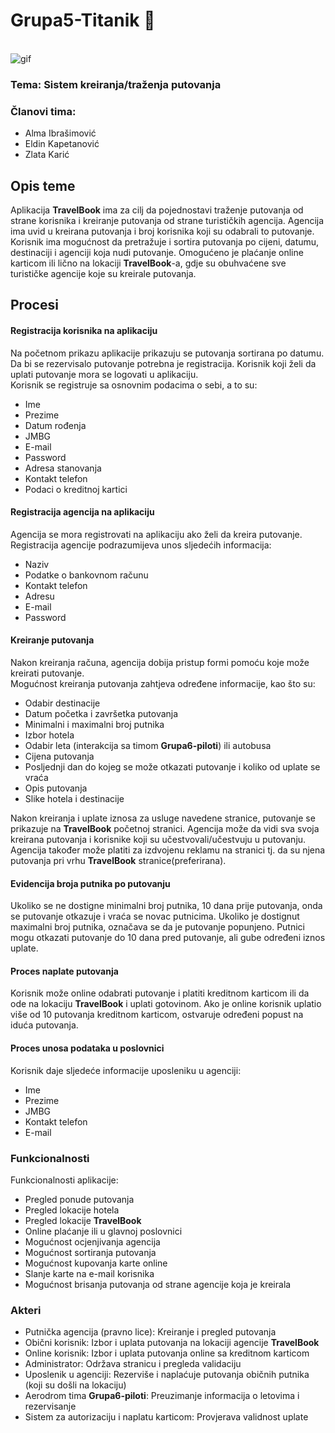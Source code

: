 # Grupa5-Titanik :ship:


\
![gif](https://im-01.gifer.com/4A9f.gif)

### Tema: Sistem kreiranja/traženja putovanja
### Članovi tima:
- Alma Ibrašimović
- Eldin Kapetanović
- Zlata Karić

## Opis teme
Aplikacija **TravelBook** ima za cilj da pojednostavi traženje putovanja od strane korisnika i kreiranje putovanja od strane turističkih agencija. Agencija ima uvid u kreirana putovanja i broj korisnika koji su odabrali to putovanje. Korisnik ima mogućnost da pretražuje i sortira putovanja po cijeni, datumu, destinaciji i agenciji koja nudi putovanje. Omogućeno je plaćanje online karticom ili lično na lokaciji **TravelBook**-a, gdje su obuhvaćene sve turističke agencije koje su kreirale putovanja.


## Procesi
#### Registracija korisnika na aplikaciju
Na početnom prikazu aplikacije prikazuju se putovanja sortirana po datumu. Da bi se rezervisalo putovanje potrebna je registracija. Korisnik koji želi da uplati putovanje mora se logovati u aplikaciju.<br/>
Korisnik se registruje sa osnovnim podacima o sebi, a to su:
* Ime
* Prezime
* Datum rođenja
* JMBG
* E-mail
* Password
* Adresa stanovanja
* Kontakt telefon
* Podaci o kreditnoj kartici

#### Registracija agencija na aplikaciju
Agencija se mora registrovati na aplikaciju ako želi da kreira putovanje.<br/>
Registracija agencije podrazumijeva unos sljedećih informacija:
* Naziv 
* Podatke o bankovnom računu
* Kontakt telefon
* Adresu
* E-mail
* Password

#### Kreiranje putovanja
Nakon kreiranja računa, agencija dobija pristup formi pomoću koje može kreirati putovanje.<br/> 
Mogućnost kreiranja putovanja zahtjeva određene informacije, kao što su:
* Odabir destinacije
* Datum početka i završetka putovanja
* Minimalni i maximalni broj putnika
* Izbor hotela
* Odabir leta (interakcija sa timom **Grupa6-piloti**) ili autobusa
* Cijena putovanja
* Posljednji dan do kojeg se može otkazati putovanje i koliko od uplate se vraća
* Opis putovanja
* Slike hotela i destinacije<br/>

<left>Nakon kreiranja i uplate iznosa za usluge navedene stranice, putovanje se prikazuje na **TravelBook** početnoj stranici.
 Agencija može da vidi sva svoja kreirana putovanja i korisnike koji su učestvovali/učestvuju u putovanju.
 Agencija također može platiti za izdvojenu reklamu na stranici tj. da su njena putovanja pri vrhu **TravelBook** stranice(preferirana). 


#### Evidencija broja putnika po putovanju
Ukoliko se ne dostigne minimalni broj putnika, 10 dana prije putovanja, onda se putovanje otkazuje i vraća se novac putnicima.
Ukoliko je dostignut maximalni broj putnika, označava se da je putovanje popunjeno. 
Putnici mogu otkazati putovanje do 10 dana pred putovanje, ali gube određeni iznos uplate.

#### Proces naplate putovanja
Korisnik može online odabrati putovanje i platiti kreditnom karticom ili da ode na lokaciju **TravelBook** i uplati gotovinom.
Ako je online korisnik uplatio više od 10 putovanja kreditnom karticom, ostvaruje određeni popust na iduća putovanja.

#### Proces unosa podataka u poslovnici
Korisnik daje sljedeće informacije uposleniku u agenciji:
* Ime
* Prezime
* JMBG
* Kontakt telefon
* E-mail



### Funkcionalnosti
Funkcionalnosti aplikacije:
* Pregled ponude putovanja
* Pregled lokacije hotela
* Pregled lokacije **TravelBook**
* Online plaćanje ili u glavnoj poslovnici
* Mogućnost ocjenjivanja agencija
* Mogućnost sortiranja putovanja
* Mogućnost kupovanja karte online
* Slanje karte na e-mail korisnika
* Mogućnost brisanja putovanja od strane agencije koja je kreirala


### Akteri
* Putnička agencija (pravno lice): Kreiranje i pregled putovanja 
* Obični korisnik: Izbor i uplata putovanja na lokaciji agencije **TravelBook**
* Online korisnik: Izbor i uplata putovanja online sa kreditnom karticom
* Administrator: Održava stranicu i pregleda validaciju
* Uposlenik u agenciji: Rezerviše i naplaćuje putovanja običnih putnika (koji su došli na lokaciju)
* Aerodrom tima **Grupa6-piloti**: Preuzimanje informacija o letovima i rezervisanje 
* Sistem za autorizaciju i naplatu karticom: Provjerava validnost uplate






